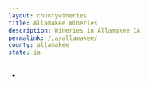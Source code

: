 ```yaml
---
layout: countywineries
title: Allamakee Wineries
description: Wineries in Allamakee IA
permalink: /ia/allamakee/
county: allamakee
state: ia
---
```

-
